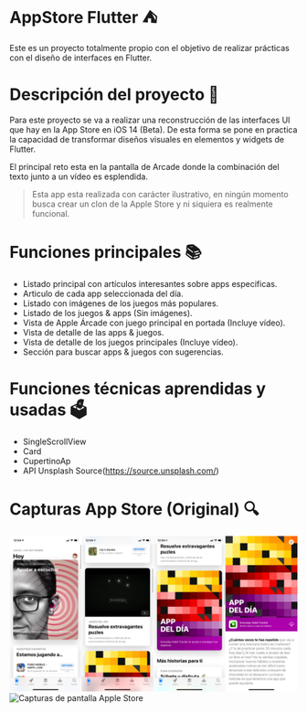 # AppStore Flutter ⛺️

Este es un proyecto totalmente propio con el objetivo de realizar prácticas con el diseño de interfaces en Flutter.

# Descripción del proyecto 📝
Para este proyecto se va a realizar una reconstrucción de las interfaces UI que hay en la App Store en iOS 14 (Beta). De esta forma se pone en practica la capacidad de transformar diseños visuales en elementos y widgets de Flutter.

El principal reto esta en la pantalla de Arcade donde la combinación del texto junto a un vídeo es esplendida.

> Esta app esta realizada con carácter ilustrativo, en ningún momento busca crear un clon de la Apple Store y ni siquiera es realmente funcional.

# Funciones principales 📚
- Listado principal con artículos interesantes sobre apps especificas.
- Articulo de cada app seleccionada del día.
- Listado con imágenes de los juegos más populares.
- Listado de los juegos & apps (Sin imágenes).
- Vista de Apple Árcade con juego principal en portada (Incluye vídeo).
- Vista de detalle de las apps & juegos.
- Vista de detalle de los juegos principales (Incluye vídeo).
- Sección para buscar apps & juegos con sugerencias.

# Funciones técnicas aprendidas y usadas 🗳
- SingleScrollView
- Card
- CupertinoAp
- API Unsplash Source(https://source.unsplash.com/)

# Capturas App Store (Original) 🔍
![Capturas de pantalla Apple Store](/screenshots/AppStore-Capturas-1.png)
![Capturas de pantalla Apple Store](/screenshots/AppStore-Capturas-2.png)
